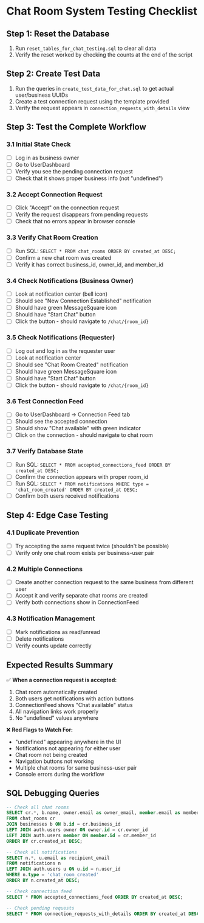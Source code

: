 # Chat Room System Testing Checklist

## Step 1: Reset the Database
1. Run `reset_tables_for_chat_testing.sql` to clear all data
2. Verify the reset worked by checking the counts at the end of the script

## Step 2: Create Test Data
1. Run the queries in `create_test_data_for_chat.sql` to get actual user/business UUIDs
2. Create a test connection request using the template provided
3. Verify the request appears in `connection_requests_with_details` view

## Step 3: Test the Complete Workflow

### 3.1 Initial State Check
- [ ] Log in as business owner
- [ ] Go to UserDashboard
- [ ] Verify you see the pending connection request
- [ ] Check that it shows proper business info (not "undefined")

### 3.2 Accept Connection Request
- [ ] Click "Accept" on the connection request
- [ ] Verify the request disappears from pending requests
- [ ] Check that no errors appear in browser console

### 3.3 Verify Chat Room Creation
- [ ] Run SQL: `SELECT * FROM chat_rooms ORDER BY created_at DESC;`
- [ ] Confirm a new chat room was created
- [ ] Verify it has correct business_id, owner_id, and member_id

### 3.4 Check Notifications (Business Owner)
- [ ] Look at notification center (bell icon)
- [ ] Should see "New Connection Established" notification
- [ ] Should have green MessageSquare icon
- [ ] Should have "Start Chat" button
- [ ] Click the button - should navigate to `/chat/{room_id}`

### 3.5 Check Notifications (Requester)
- [ ] Log out and log in as the requester user
- [ ] Look at notification center
- [ ] Should see "Chat Room Created" notification  
- [ ] Should have green MessageSquare icon
- [ ] Should have "Start Chat" button
- [ ] Click the button - should navigate to `/chat/{room_id}`

### 3.6 Test Connection Feed
- [ ] Go to UserDashboard → Connection Feed tab
- [ ] Should see the accepted connection
- [ ] Should show "Chat available" with green indicator
- [ ] Click on the connection - should navigate to chat room

### 3.7 Verify Database State
- [ ] Run SQL: `SELECT * FROM accepted_connections_feed ORDER BY created_at DESC;`
- [ ] Confirm the connection appears with proper room_id
- [ ] Run SQL: `SELECT * FROM notifications WHERE type = 'chat_room_created' ORDER BY created_at DESC;`
- [ ] Confirm both users received notifications

## Step 4: Edge Case Testing

### 4.1 Duplicate Prevention
- [ ] Try accepting the same request twice (shouldn't be possible)
- [ ] Verify only one chat room exists per business-user pair

### 4.2 Multiple Connections  
- [ ] Create another connection request to the same business from different user
- [ ] Accept it and verify separate chat rooms are created
- [ ] Verify both connections show in ConnectionFeed

### 4.3 Notification Management
- [ ] Mark notifications as read/unread
- [ ] Delete notifications
- [ ] Verify counts update correctly

## Expected Results Summary

✅ **When a connection request is accepted:**
1. Chat room automatically created
2. Both users get notifications with action buttons
3. ConnectionFeed shows "Chat available" status  
4. All navigation links work properly
5. No "undefined" values anywhere

❌ **Red Flags to Watch For:**
- "undefined" appearing anywhere in the UI
- Notifications not appearing for either user
- Chat room not being created
- Navigation buttons not working
- Multiple chat rooms for same business-user pair
- Console errors during the workflow

## SQL Debugging Queries

```sql
-- Check all chat rooms
SELECT cr.*, b.name, owner.email as owner_email, member.email as member_email 
FROM chat_rooms cr 
JOIN businesses b ON b.id = cr.business_id
LEFT JOIN auth.users owner ON owner.id = cr.owner_id  
LEFT JOIN auth.users member ON member.id = cr.member_id
ORDER BY cr.created_at DESC;

-- Check all notifications
SELECT n.*, u.email as recipient_email
FROM notifications n
LEFT JOIN auth.users u ON u.id = n.user_id  
WHERE n.type = 'chat_room_created'
ORDER BY n.created_at DESC;

-- Check connection feed
SELECT * FROM accepted_connections_feed ORDER BY created_at DESC;

-- Check pending requests
SELECT * FROM connection_requests_with_details ORDER BY created_at DESC;
```
